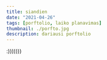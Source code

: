 ```yaml
---
title: siandien
date: "2021-04-26"
tags: [porftolio, laiko planavimas]
thumbnail: ./porfto.jpg
description: dariausi porftolio
---
```


:)))))))
